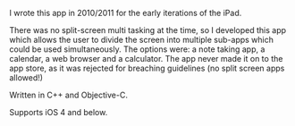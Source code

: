 <p>I wrote this app in 2010/2011 for the early iterations of the iPad.
<p>There was no split-screen multi tasking at the time, so I developed this app which allows the user to divide the screen into 
multiple sub-apps which could be used simultaneously. The options were: a note taking app, a calendar, a web browser and a calculator. 
The app never made it on to the app store, as it was rejected for breaching guidelines (no split screen apps allowed!)
<p>Written in C++ and Objective-C.
<p>Supports iOS 4 and below.
